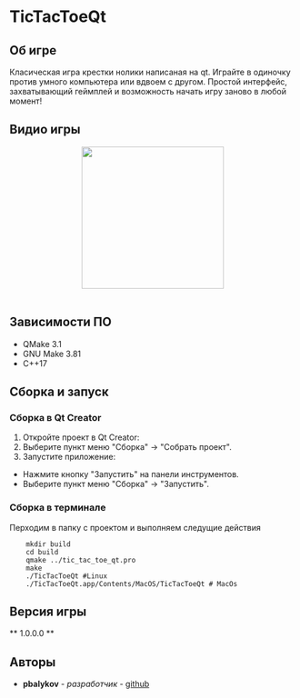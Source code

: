 # TicTacToeQt

## Об игре
Класическая игра крестки нолики написаная на qt. Играйте в одиночку против умного компьютера или вдвоем с другом. Простой интерфейс, захватывающий геймплей и возможность начать игру заново в любой момент!  

## Видио игры

<div id="header" align="center">
     <img src="./gif/gameplay.gif" height="250" width="250" /><br><br>
</div>

## Зависимости ПО
* QMake 3.1
* GNU Make 3.81
* C++17

## Сборка и запуск

### Сборка в Qt Creator

1. Откройте проект в Qt Creator:
2. Выберите пункт меню "Сборка" -> "Собрать проект".
3. Запустите приложение:
* Нажмите кнопку "Запустить" на панели инструментов.
* Выберите пункт меню "Сборка" -> "Запустить".

### Сборка в терминале 
Перходим в папку с проектом и выполняем следущие действия
```
    mkdir build
    cd build
    qmake ../tic_tac_toe_qt.pro 
    make 
    ./TicTacToeQt #Linux 
    ./TicTacToeQt.app/Contents/MacOS/TicTacToeQt # MacOs
```
## Версия игры

** 1.0.0.0 ** 

## Авторы

* **pbalykov** - *разработчик* - [github](https://github.com/pbalykov)

